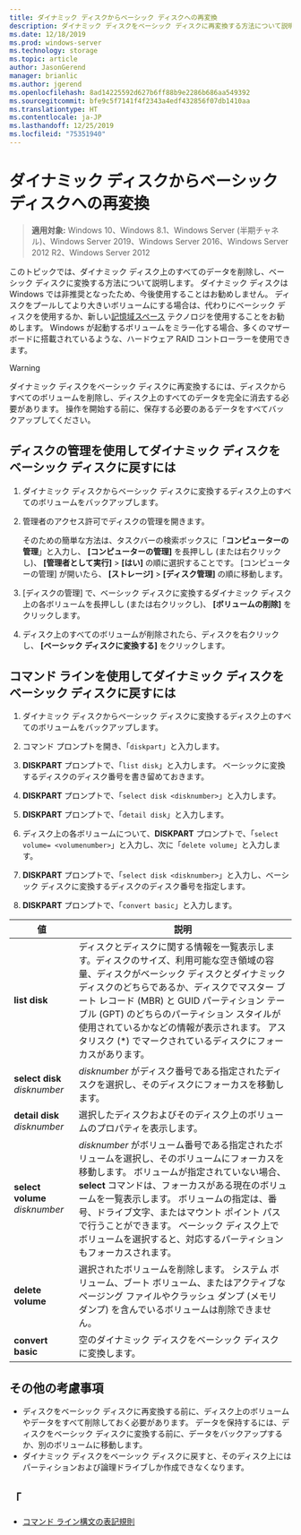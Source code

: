```yaml
---
title: ダイナミック ディスクからベーシック ディスクへの再変換
description: ダイナミック ディスクをベーシック ディスクに再変換する方法について説明します。
ms.date: 12/18/2019
ms.prod: windows-server
ms.technology: storage
ms.topic: article
author: JasonGerend
manager: brianlic
ms.author: jgerend
ms.openlocfilehash: 8ad14225592d627b6ff88b9e2286b686aa549392
ms.sourcegitcommit: bfe9c5f7141f4f2343a4edf432856f07db1410aa
ms.translationtype: HT
ms.contentlocale: ja-JP
ms.lasthandoff: 12/25/2019
ms.locfileid: "75351940"
---
```

# <a name="change-a-dynamic-disk-back-to-a-basic-disk"></a>ダイナミック ディスクからベーシック ディスクへの再変換

> **適用対象:** Windows 10、Windows 8.1、Windows Server (半期チャネル)、Windows Server 2019、Windows Server 2016、Windows Server 2012 R2、Windows Server 2012

このトピックでは、ダイナミック ディスク上のすべてのデータを削除し、ベーシック ディスクに変換する方法について説明します。 ダイナミック ディスクは Windows では非推奨となったため、今後使用することはお勧めしません。 ディスクをプールしてより大きいボリュームにする場合は、代わりにベーシック ディスクを使用するか、新しい[記憶域スペース](https://support.microsoft.com/help/12438/windows-10-storage-spaces) テクノロジを使用することをお勧めします。 Windows が起動するボリュームをミラー化する場合、多くのマザーボードに搭載されているような、ハードウェア RAID コントローラーを使用できます。

> [!WARNING]
> ダイナミック ディスクをベーシック ディスクに再変換するには、ディスクからすべてのボリュームを削除し、ディスク上のすべてのデータを完全に消去する必要があります。 操作を開始する前に、保存する必要のあるデータをすべてバックアップしてください。

## <a name="to-change-a-dynamic-disk-back-to-a-basic-disk-by-using-disk-management"></a>ディスクの管理を使用してダイナミック ディスクをベーシック ディスクに戻すには

1.  ダイナミック ディスクからベーシック ディスクに変換するディスク上のすべてのボリュームをバックアップします。

2. 管理者のアクセス許可でディスクの管理を開きます。

   そのための簡単な方法は、タスクバーの検索ボックスに「**コンピューターの管理**」と入力し、 **[コンピューターの管理]** を長押しし (または右クリックし)、 **[管理者として実行]**  >  **[はい]** の順に選択することです。 [コンピューターの管理] が開いたら、 **[ストレージ]**  >  **[ディスク管理]** の順に移動します。

2.  [ディスクの管理] で、ベーシック ディスクに変換するダイナミック ディスク上の各ボリュームを長押しし (または右クリックし)、 **[ボリュームの削除]** をクリックします。

3.  ディスク上のすべてのボリュームが削除されたら、ディスクを右クリックし、 **[ベーシック ディスクに変換する]** をクリックします。

## <a name="to-change-a-dynamic-disk-back-to-a-basic-disk-by-using-a-command-line"></a>コマンド ラインを使用してダイナミック ディスクをベーシック ディスクに戻すには

1.  ダイナミック ディスクからベーシック ディスクに変換するディスク上のすべてのボリュームをバックアップします。

2.  コマンド プロンプトを開き、「`diskpart`」と入力します。

3.  **DISKPART** プロンプトで、「`list disk`」と入力します。 ベーシックに変換するディスクのディスク番号を書き留めておきます。

4.  **DISKPART** プロンプトで、「`select disk <disknumber>`」と入力します。

5.  **DISKPART** プロンプトで、「`detail disk`」と入力します。

6.  ディスク上の各ボリュームについて、**DISKPART** プロンプトで、「`select volume= <volumenumber>`」と入力し、次に「`delete volume`」と入力します。

7.  **DISKPART** プロンプトで、「`select disk <disknumber>`」と入力し、ベーシック ディスクに変換するディスクのディスク番号を指定します。

8.  **DISKPART** プロンプトで、「`convert basic`」と入力します。

| 値  | 説明 |
| --- | --- |
| **list disk**                         | ディスクとディスクに関する情報を一覧表示します。ディスクのサイズ、利用可能な空き領域の容量、ディスクがベーシック ディスクとダイナミック ディスクのどちらであるか、ディスクでマスター ブート レコード (MBR) と GUID パーティション テーブル (GPT) のどちらのパーティション スタイルが使用されているかなどの情報が表示されます。 アスタリスク (*) でマークされているディスクにフォーカスがあります。 |
| **select disk** <em>disknumber</em>   | <em>disknumber</em> がディスク番号である指定されたディスクを選択し、そのディスクにフォーカスを移動します。  |
| **detail disk** <em>disknumber</em>   | 選択したディスクおよびそのディスク上のボリュームのプロパティを表示します。  |
| **select volume** <em>disknumber</em> | <em>disknumber</em> がボリューム番号である指定されたボリュームを選択し、そのボリュームにフォーカスを移動します。 ボリュームが指定されていない場合、**select** コマンドは、フォーカスがある現在のボリュームを一覧表示します。 ボリュームの指定は、番号、ドライブ文字、またはマウント ポイント パスで行うことができます。 ベーシック ディスク上でボリュームを選択すると、対応するパーティションもフォーカスされます。 |
| **delete volume**                     | 選択されたボリュームを削除します。 システム ボリューム、ブート ボリューム、またはアクティブなページング ファイルやクラッシュ ダンプ (メモリ ダンプ) を含んでいるボリュームは削除できません。 |
| **convert basic** | 空のダイナミック ディスクをベーシック ディスクに変換します。  |

## <a name="additional-considerations"></a>その他の考慮事項

-   ディスクをベーシック ディスクに再変換する前に、ディスク上のボリュームやデータをすべて削除しておく必要があります。 データを保持するには、ディスクをベーシック ディスクに変換する前に、データをバックアップするか、別のボリュームに移動します。
-   ダイナミック ディスクをベーシック ディスクに戻すと、そのディスク上にはパーティションおよび論理ドライブしか作成できなくなります。

## <a name="see-also"></a>「

-   [コマンド ライン構文の表記規則](https://technet.microsoft.com/library/cc742449(v=ws.11).aspx)